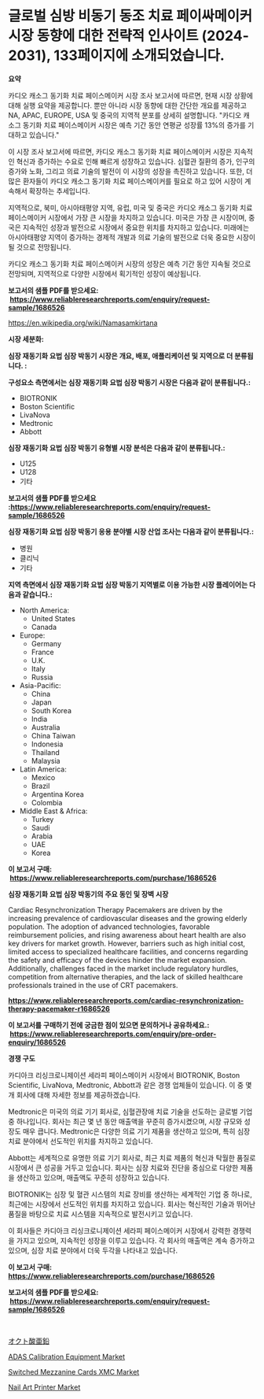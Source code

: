 <p><h1>글로벌 심방 비동기 동조 치료 페이싸메이커 시장 동향에 대한 전략적 인사이트 (2024-2031), 133페이지에 소개되었습니다.</h1></p><p><strong>요약</strong></p>
<p><p>카디오 캐소그 동기화 치료 페이스메이커 시장 조사 보고서에 따르면, 현재 시장 상황에 대해 실행 요약을 제공합니다. 뿐만 아니라 시장 동향에 대한 간단한 개요를 제공하고 NA, APAC, EUROPE, USA 및 중국의 지역적 분포를 상세히 설명합니다. "카디오 캐소그 동기화 치료 페이스메이커 시장은 예측 기간 동안 연평균 성장률 13%의 증가를 기대하고 있습니다."</p><p>이 시장 조사 보고서에 따르면, 카디오 캐소그 동기화 치료 페이스메이커 시장은 지속적인 혁신과 증가하는 수요로 인해 빠르게 성장하고 있습니다. 심혈관 질환의 증가, 인구의 증가와 노화, 그리고 의료 기술의 발전이 이 시장의 성장을 촉진하고 있습니다. 또한, 더 많은 환자들이 카디오 캐소그 동기화 치료 페이스메이커를 필요로 하고 있어 시장이 계속해서 확장하는 추세입니다.</p><p>지역적으로, 북미, 아시아태평양 지역, 유럽, 미국 및 중국은 카디오 캐소그 동기화 치료 페이스메이커 시장에서 가장 큰 시장을 차지하고 있습니다. 미국은 가장 큰 시장이며, 중국은 지속적인 성장과 발전으로 시장에서 중요한 위치를 차지하고 있습니다. 미래에는 아시아태평양 지역이 증가하는 경제적 개발과 의료 기술의 발전으로 더욱 중요한 시장이 될 것으로 전망됩니다.</p><p>카디오 캐소그 동기화 치료 페이스메이커 시장의 성장은 예측 기간 동안 지속될 것으로 전망되며, 지역적으로 다양한 시장에서 획기적인 성장이 예상됩니다.</p></p>
<p><strong>보고서의 샘플 PDF를 받으세요: &nbsp;<a href="https://www.reliableresearchreports.com/enquiry/request-sample/1686526">https://www.reliableresearchreports.com/enquiry/request-sample/1686526</a></strong></p>
<p><a href="https://en.wikipedia.org/wiki/Namasamkirtana">https://en.wikipedia.org/wiki/Namasamkirtana</a></p>
<p><strong>시장 세분화:</strong></p>
<p><strong> 심장 재동기화 요법 심장 박동기 시장은 개요, 배포, 애플리케이션 및 지역으로 더 분류됩니다. :</strong></p>
<p><strong>구성요소 측면에서는 심장 재동기화 요법 심장 박동기 시장은 다음과 같이 분류됩니다.:</strong></p>
<p><ul><li>BIOTRONIK</li><li>Boston Scientific</li><li>LivaNova</li><li>Medtronic</li><li>Abbott</li></ul></p>
<p><strong> 심장 재동기화 요법 심장 박동기 유형별 시장 분석은 다음과 같이 분류됩니다.:</strong></p>
<p><ul><li>U125</li><li>U128</li><li>기타</li></ul></p>
<p><strong>보고서의 샘플 PDF를 받으세요 :<a href="https://www.reliableresearchreports.com/enquiry/request-sample/1686526">https://www.reliableresearchreports.com/enquiry/request-sample/1686526</a></strong></p>
<p><strong> 심장 재동기화 요법 심장 박동기 응용 분야별 시장 산업 조사는 다음과 같이 분류됩니다.:</strong></p>
<p><ul><li>병원</li><li>클리닉</li><li>기타</li></ul></p>
<p><strong>지역 측면에서 심장 재동기화 요법 심장 박동기 지역별로 이용 가능한 시장 플레이어는 다음과 같습니다.:</strong></p>
<p><ul>
    <li>
        North America:
        <ul>
            <li>United States</li>
            <li>Canada</li>
        </ul>
    </li>
    <li>
        Europe:
        <ul>
            <li>Germany</li>
            <li>France</li>
            <li>U.K.</li>
            <li>Italy</li>
            <li>Russia</li>
        </ul>
    </li>
    <li>
        Asia-Pacific:
        <ul>
            <li>China</li>
            <li>Japan</li>
            <li>South Korea</li>
            <li>India</li>
            <li>Australia</li>
            <li>China Taiwan</li>
            <li>Indonesia</li>
            <li>Thailand</li>
            <li>Malaysia</li>
        </ul>
    </li>
    <li>
        Latin America:
        <ul>
            <li>Mexico</li>
            <li>Brazil</li>
            <li>Argentina Korea</li>
            <li>Colombia</li>
        </ul>
    </li>
    <li>
        Middle East & Africa:
        <ul>
            <li>Turkey</li>
            <li>Saudi</li>
            <li>Arabia</li>
            <li>UAE</li>
            <li>Korea</li>
        </ul>
    </li>
    </ul></p>
<p><strong>이 보고서 구매: &nbsp;<a href="https://www.reliableresearchreports.com/purchase/1686526">https://www.reliableresearchreports.com/purchase/1686526</a></strong></p>
<p><strong>심장 재동기화 요법 심장 박동기의 주요 동인 및 장벽 시장</strong></p>
<p><p>Cardiac Resynchronization Therapy Pacemakers are driven by the increasing prevalence of cardiovascular diseases and the growing elderly population. The adoption of advanced technologies, favorable reimbursement policies, and rising awareness about heart health are also key drivers for market growth. However, barriers such as high initial cost, limited access to specialized healthcare facilities, and concerns regarding the safety and efficacy of the devices hinder the market expansion. Additionally, challenges faced in the market include regulatory hurdles, competition from alternative therapies, and the lack of skilled healthcare professionals trained in the use of CRT pacemakers.</p></p>
<p><strong><a href="https://www.reliableresearchreports.com/cardiac-resynchronization-therapy-pacemaker-r1686526">https://www.reliableresearchreports.com/cardiac-resynchronization-therapy-pacemaker-r1686526</a></strong></p>
<p><strong>이 보고서를 구매하기 전에 궁금한 점이 있으면 문의하거나 공유하세요.: &nbsp;<a href="https://www.reliableresearchreports.com/enquiry/pre-order-enquiry/1686526">https://www.reliableresearchreports.com/enquiry/pre-order-enquiry/1686526</a></strong></p>
<p><strong>경쟁 구도</strong></p>
<p><p>카디아크 리싱크로니제이션 세라피 페이스메이커 시장에서 BIOTRONIK, Boston Scientific, LivaNova, Medtronic, Abbott과 같은 경쟁 업체들이 있습니다. 이 중 몇 개 회사에 대해 자세한 정보를 제공하겠습니다.</p><p>Medtronic은 미국의 의료 기기 회사로, 심혈관장애 치료 기술을 선도하는 글로벌 기업 중 하나입니다. 회사는 최근 몇 년 동안 매출액을 꾸준히 증가시켰으며, 시장 규모와 성장도 매우 큽니다. Medtronic은 다양한 의료 기기 제품을 생산하고 있으며, 특히 심장 치료 분야에서 선도적인 위치를 차지하고 있습니다.</p><p>Abbott는 세계적으로 유명한 의료 기기 회사로, 최근 치료 제품의 혁신과 탁월한 품질로 시장에서 큰 성공을 거두고 있습니다. 회사는 심장 치료와 진단을 중심으로 다양한 제품을 생산하고 있으며, 매출액도 꾸준히 성장하고 있습니다.</p><p>BIOTRONIK는 심장 및 혈관 시스템의 치료 장비를 생산하는 세계적인 기업 중 하나로, 최근에는 시장에서 선도적인 위치를 차지하고 있습니다. 회사는 혁신적인 기술과 뛰어난 품질을 바탕으로 치료 시스템을 지속적으로 발전시키고 있습니다.</p><p>이 회사들은 카디아크 리싱크로니제이션 세라피 페이스메이커 시장에서 강력한 경쟁력을 가지고 있으며, 지속적인 성장을 이루고 있습니다. 각 회사의 매출액은 계속 증가하고 있으며, 심장 치료 분야에서 더욱 두각을 나타내고 있습니다.</p></p>
<p><strong>이 보고서 구매: &nbsp; <a href="https://www.reliableresearchreports.com/purchase/1686526">https://www.reliableresearchreports.com/purchase/1686526</a></strong></p>
<p><strong>보고서의 샘플 PDF를 받으세요: &nbsp;<a href="https://www.reliableresearchreports.com/enquiry/request-sample/1686526">https://www.reliableresearchreports.com/enquiry/request-sample/1686526</a></strong><strong></strong></p>
<p>&nbsp;</p>
<p><p><a href="https://medium.com/@novastamm2023/%E3%82%B0%E3%83%AD%E3%83%BC%E3%83%90%E3%83%AB%E4%BA%9C%E9%89%9B%E3%82%AA%E3%82%AF%E3%83%88%E3%82%A8%E3%83%BC%E3%83%88%E5%B8%82%E5%A0%B4%E3%83%88%E3%83%AC%E3%83%B3%E3%83%89-2024%E5%B9%B4-2031%E5%B9%B4-%E3%81%AB%E9%96%A2%E3%81%99%E3%82%8B%E6%88%A6%E7%95%A5%E7%9A%84%E3%81%AA%E6%B4%9E%E5%AF%9F%E3%82%92122%E3%83%9A%E3%83%BC%E3%82%B8%E3%81%A7%E5%8F%96%E3%82%8A%E4%B8%8A%E3%81%92%E3%81%A6%E3%81%84%E3%81%BE%E3%81%99-dd9f65a66df6">オクト酸亜鉛</a></p><p><a href="https://github.com/ferandochandle/Market-Research-Report-List-1/blob/main/adas-calibration-equipment-market.md">ADAS Calibration Equipment Market</a></p><p><a href="https://issuu.com/reportprime-2/docs/switched-mezzanine-cards-xmc-market_e76b2b8ea4adae">Switched Mezzanine Cards XMC Market</a></p><p><a href="https://github.com/tyleolden34345/Market-Research-Report-List-1/blob/main/nail-art-printer-market.md">Nail Art Printer Market</a></p></p>